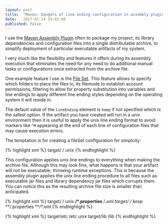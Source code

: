 ```yaml
---
layout: post
title:  "Maven: Dangers of line ending configuration in assembly plugin"
date:   2017-02-14 19:42:00
published: false
---
```


I use the [Maven Assembly Plugin][] often to package my project, its library dependencies and configuration files into a single distributable archive, to simplify deployment of particular executable artifacts of my system. 

I very much like the flexibility and features it offers during its assembly execution that eliminates the need for any need to do additional manual tasks or configurations once extracted from the archive file.

One example feature I use is the [File Set][]. This feature allows to specify which folders to place the files in, its filemode to establish account permissions, filtering to allow for property substitution into variables and line endings to apply different line ending styles depending on the operating system it will reside in.

The default value of the `lineEnding` element is `keep` if not specified which is the safest option. If the artifact you have created will run in a unix environment then it is useful to apply the unix line ending format to avoid markers like `^M` appearing at the end of each line of configuration files that may cause execution errors. 

The temptation is for creating a fileSet configuration for simplcity:

{% highlight xml %}
<fileSet>
	<directory>target/</directory>
	<outputDirectory>/</outputDirectory>
	<lineEnding>unix</lineEnding>
</fileSet>
{% endhighlight %}

This configuration applies unix line endings to everything when making the archive file. Although this may look fine, what happens is that your artifact will not be executable, throwing runtime exceptions. This is because the assembly plugin applies the unix line ending procedure to all files such as executable jar files and library dependency jar files which corrupts them. You can notice this as the resulting archive file size is smaller than anticipated. 

{% highlight xml %}
<fileSet>
	<directory>target/</directory>
	<outputDirectory>/</outputDirectory>
	<lineEnding>unix</lineEnding>
	<includes>
		<include>**/*.properties</include>
		<include>**/*.xml</include>
	</includes>
</fileSet>
<fileSet>
	<directory>target/</directory>
	<outputDirectory>/</outputDirectory>
	<lineEnding>keep</lineEnding>
	<excludes>
		<exclude>**/*.properties</exclude>
		<exclude>**/*.xml</exclude>
	</excludes>
</fileSet>
{% endhighlight %}

{% highlight xml %}
<fileSet>
	<directory>target/etc</directory>
	<outputDirectory>/etc</outputDirectory>
	<lineEnding>unix</lineEnding>
</fileSet>
<fileSet>
	<directory>target/lib</directory>
	<outputDirectory>/lib</outputDirectory>
</fileSet>
{% endhighlight %}




[Maven Assembly Plugin]: http://maven.apache.org/plugins/maven-assembly-plugin/
[File Set]: http://maven.apache.org/plugins/maven-assembly-plugin/assembly.html#class_fileSet